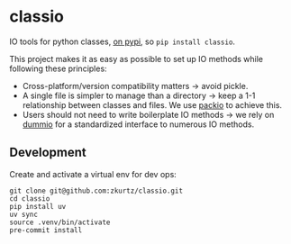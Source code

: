 # classio

IO tools for python classes, [on pypi](https://pypi.org/project/classio/), so `pip install classio`.

This project makes it as easy as possible to set up IO methods while following these principles:
- Cross-platform/version compatibility matters → avoid pickle.
- A single file is simpler to manage than a directory → keep a 1-1 relationship between classes and files. We use [packio](https://github.com/zkurtz/packio) to achieve this.
- Users should not need to write boilerplate IO methods → we rely on [dummio](https://github.com/zkurtz/dummio) for a standardized interface to numerous IO methods.


## Development

Create and activate a virtual env for dev ops:
```
git clone git@github.com:zkurtz/classio.git
cd classio
pip install uv
uv sync
source .venv/bin/activate
pre-commit install
```
